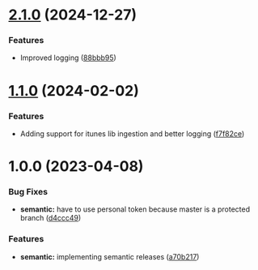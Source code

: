 # [2.1.0](https://github.com/eivu/client-ruby/compare/v2.0.0...v2.1.0) (2024-12-27)


### Features

* Improved logging ([88bbb95](https://github.com/eivu/client-ruby/commit/88bbb95903e950487bba2cd54eee1068abb0fbdf))

# [1.1.0](https://github.com/eivu/client-ruby/compare/v1.0.0...v1.1.0) (2024-02-02)


### Features

* Adding support for itunes lib ingestion and better logging ([f7f82ce](https://github.com/eivu/client-ruby/commit/f7f82ce35b20f9805b0350d34fb83ec73e812b49))

# 1.0.0 (2023-04-08)


### Bug Fixes

* **semantic:** have to use personal token because master is a protected branch ([d4ccc49](https://github.com/eivu/client-ruby/commit/d4ccc49144ac6474f32400b9c25fab33e994792d))


### Features

* **semantic:** implementing semantic releases ([a70b217](https://github.com/eivu/client-ruby/commit/a70b217e082c31eb83c3ffd435b98b5926fc990c))
